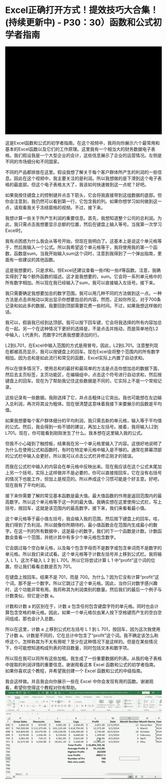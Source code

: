 # Excel正确打开方式！提效技巧大合集！(持续更新中) - P30：30）函数和公式初学者指南 

![](img/e3a8232f6e2b4dd361b1da527588a132_0.png)

这是Excel函数和公式的初学者指南。在这个视频中，我将向你展示六个最常用和基本的Excel函数以及它们的工作原理。这里我有一个相当大的财务数据电子表格。我们假设我是一个大型企业的会计，这些信息展示了企业的运营情况。左侧是不同的市场细分和不同国家。

不同的产品都排放在这里。假设我想了解关于每个客户群体所产生的利润的一些信息。因此在这个视频中，我主要关注的是利润。所以我想做的是下滑到这个电子表格的最底部。但这个电子表格太大了，我该如何快速做到这一点呢？好吧。

如果我按住键盘上的控制键并点击下箭头，它会将我直接带到这组数据的底部。但你会注意到，我仍然可以看到第一行，它包含我的列。如果你想学习如何做到这一点，请观看我关于冻结窗格的视频。不过，接下来。

我想计算一些关于所产生利润的重要信息。首先，我想知道整个公司的总利润。为此，我只需点击我想要显示总额的位置，然后在键盘上输入等号。当我第一次学习Excel时。

我有点困惑为什么我会从等号开始，但现在我明白了。这基本上是说这个单元格等于，然后我输入一个公式。所以我希望这个单元格等于，我将使用我的第一个函数，函数是sum。当我开始输入sum这个词时，注意到我得到了一个弹出指南，里面有一些建议的其他函数。

这是我想要的，只是求和。但Excel还建议查看一些if和一些if等函数。注意，我确实得到了每个额外函数的描述。这才是我想要的，sum。它会将一系列单元格中的所有数字相加。所以现在我已经输入了sum，我可以直接输入左括号。接下来。

我只需要确定我想要加总的数字范围。我可以用几种不同的方法做到这一点。一种方法是点击并拖动以突出显示你想要加总的内容。然而，正如你所见，对于700条记录和如此多的数据，我要回到顶部需要花费一些时间。不过，如果我想这样做的话。

我可以，假装我已经到达顶部。我可以按下回车键，它会将我选择的所有内容加总在一起。另一个在这种情况下更好的选择是，不是点击并拖动，而是简单地在L2中输入，L代表列，而数字2代表我想要添加的行。

L2到L701，在Excel中输入范围的方式是用冒号。因此，L2到L701。注意整列现在都被高亮显示，我可以按键盘上的回车。现在Excel会将整个范围内的所有数字相加。因为总和是如此流行和常见的函数，Excel实际上内置了自动求和。

所以在很多情况下，使用总和的最好和最简单的方法是点击你想加总的数据下面，然后去主页标签，主页功能区，在编辑组中，点击这个符号进行自动求和，然后按键盘上的回车。现在为了帮助我记住这些数据是不同的，它实际上不是一个常规记录。

这些记录有一些数据。我刚选择了它，并点击粗体让它突出。我也可能想在左边输入总利润，再次将其设为粗体。现在很清楚这意味着我接下来要展示的函数是平均值。

如果我想要每个客户群体细分的平均利润，我只需去新的单元格，输入等于平均值的公式。然后，我会得到一些不错的建议，再加上左括号。接着，我将输入L2到L701。现在，你可能看到刚刚发生了什么。我本想在这里输入我的公式。

但我不小心碰到了触控板，结果我在另一个单元格里输入了内容。这很好地说明了为什么在使用公式和函数时，有时在特定单元格中输入是不够的。通常在屏幕顶部的公式栏中输入会更好。所以我可以点击公式栏并修正刚才的错误。

而我在公式栏中输入的内容会在单元格中反映出来。现在我应该在这个公式末尾加上另一个括号。实际上这样做并不是必要的，你可以直接按回车，它在没有右括号的情况下也能工作，但加上是规范的。所以养成这个习惯可能是个好主意。好吧，现在我有了平均利润。

接下来你需要了解的常见基本函数是最大值。最大值函数的作用是返回范围内的最高数字。所以这个单元格等于这一列的最大值。我确实想在这里使用公式栏，写上括号，按回车，这就是该范围内的最高数字。接下来，我们来看看最小值。

这个单元格等于最小值左括号，我会输入我的范围，然后按下键盘上的回车。哇，我们得到了负利润。所以就像你所期待的，最小值函数会在范围内生成最小的数字。在这一列的所有数据中，这是最小的数字。我们的下一个函数是计数。计数函数会查看一个范围，并统计其中有多少个单元格包含数字。

它会跳过每个空白单元格，以及每个包含字母而不是数字或包含单词而不是数字的单元格。所以我们来试试看。这个单元格等于计数左括号并上移到公式栏。我将输入 L 1，这次不输入 L 2 到 L 701。所以它将尝试计算 L 1 中“profit”这个词的位置。但让我们看看总数是否为 701。

在键盘上按回车。结果不是 701，而是 700。为什么？因为它没有计算“profit”这个词。那不是一个数字。所以它跳过了这个单元格。因此，当你只对数字感兴趣时，这个功能非常有用。我将称其为利润类别的数量。然后我们的最后一个例子与计数类似，但它是计数 a。

计数和计数 a 的区别在于，计数 a 包含任何包含键盘字符的单元格。同时也会计算包含空格的单元格。因此，如果一个单元格仅由某人按下空格键而产生的空白空间组成，那也会计入总数。

所以在这里，计数 a 上移到公式栏左括号 L 1 到 L 701，按回车，因为这次我使用了计数 a。计数是不同的，它在总计中包含了“profit”这个词。我不确定该怎么称呼这个。怎样称其为不太有用呢？至少在这种情况下是这样的。但是在某些情况下，你可能想知道构成列表的项目数量，同时包括文本和数字项。

所以现在我可以将所有这些加粗。我生成了一份重要数据的列表。从我的电子表格中提取的利润详情的重要信息。谢谢观看这本 Excel 函数和公式的初学者指南。如果你喜欢这个教程，并希望我创建一个 Excel 函数和公式的中级指南。

我会这样做。并且我会向你展示一些在 Excel 中你会发现有用的函数。谢谢观看，希望你觉得这个教程对你有帮助。![](img/e3a8232f6e2b4dd361b1da527588a132_2.png)
